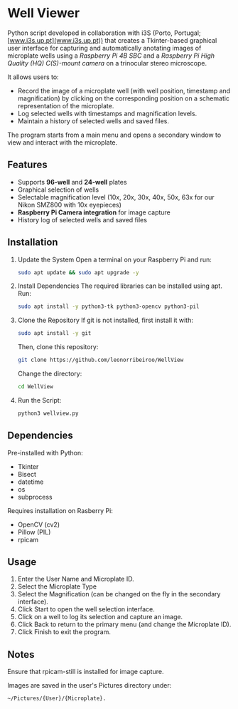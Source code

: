 # Well Viewer
Python script developed in collaboration with i3S (Porto, Portugal; [www.i3s.up.pt](www.i3s.up.pt)) that creates a Tkinter-based graphical user interface for capturing and automatically anotating images of microplate wells using a *Raspberry Pi 4B SBC* and a *Raspberry Pi High Quality (HQ) C(S)-mount camera* on a trinocular stereo microscope.


It allows users to:
- Record the image of a microplate well (with well position, timestamp and magnification) by clicking on the corresponding position on a schematic representation of the microplate.
- Log selected wells with timestamps and magnification levels.
- Maintain a history of selected wells and saved files.

The program starts from a main menu and opens a secondary window to view and interact with the microplate.

## Features
- Supports **96-well** and **24-well** plates
- Graphical selection of wells
- Selectable magnification level (10x, 20x, 30x, 40x, 50x, 63x for our Nikon SMZ800 with 10x eyepieces)
- **Raspberry Pi Camera integration** for image capture
- History log of selected wells and saved files

## Installation
1. Update the System
   Open a terminal on your Raspberry Pi and run:
    ```bash
   sudo apt update && sudo apt upgrade -y
   
2. Install Dependencies
   The required libraries can be installed using apt. Run:
   ```bash
   sudo apt install -y python3-tk python3-opencv python3-pil

4. Clone the Repository
   If git is not installed, first install it with:
   ```bash
   sudo apt install -y git
   ```

   Then, clone this repository:
   ```bash
   git clone https://github.com/leonorribeiroo/WellView
   ```

   Change the directory:
   ```bash
   cd WellView
   ```
   
5. Run the Script:
   ```bash
   python3 wellview.py

## Dependencies
Pre-installed with Python:
- Tkinter 
- Bisect 
- datetime
- os
- subprocess

Requires installation on Rasberry Pi:
- OpenCV (cv2)
- Pillow (PIL)
- rpicam

## Usage
1. Enter the User Name and Microplate ID.
2. Select the Microplate Type
3. Select the Magnification (can be changed on the fly in the secondary interface).
4. Click Start to open the well selection interface.
5. Click on a well to log its selection and capture an image.
6. Click Back to return to the primary menu (and change the Microplate ID).
7. Click Finish to exit the program.


## Notes
Ensure that rpicam-still is installed for image capture.

Images are saved in the user's Pictures directory under:
```bash
~/Pictures/{User}/{Microplate}.
